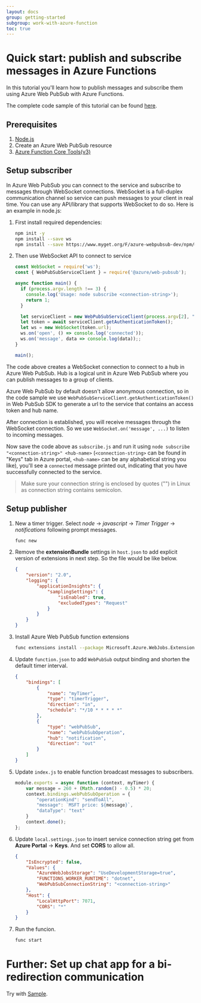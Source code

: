 ```yaml
---
layout: docs
group: getting-started
subgroup: work-with-azure-function
toc: true
---
```


# Quick start: publish and subscribe messages in Azure Functions

In this tutorial you'll learn how to publish messages and subscribe them using Azure Web PubSub with Azure Functions.

The complete code sample of this tutorial can be found [here][code].

## Prerequisites

1. [Node.js](https://nodejs.org)
2. Create an Azure Web PubSub resource
3. [Azure Function Core Tools(v3)](https://www.npmjs.com/package/azure-functions-core-tools)

## Setup subscriber

In Azure Web PubSub you can connect to the service and subscribe to messages through WebSocket connections. WebSocket is a full-duplex communication channel so service can push messages to your client in real time. You can use any API/library that supports WebSocket to do so. Here is an example in node.js:

1.  First install required dependencies:

    ```bash
    npm init -y
    npm install --save ws
    npm install --save https://www.myget.org/F/azure-webpubsub-dev/npm/@azure/web-pubsub/-/1.0.0-beta.1
    ```

2.  Then use WebSocket API to connect to service

    ```javascript
    const WebSocket = require('ws');
    const { WebPubSubServiceClient } = require('@azure/web-pubsub');

    async function main() {
      if (process.argv.length !== 3) {
        console.log('Usage: node subscribe <connection-string>');
        return 1;
      }

      let serviceClient = new WebPubSubServiceClient(process.argv[2], "notification");
      let token = await serviceClient.getAuthenticationToken();
      let ws = new WebSocket(token.url);
      ws.on('open', () => console.log('connected'));
      ws.on('message', data => console.log(data));;
    }

    main();
    ```

The code above creates a WebSocket connection to connect to a hub in Azure Web PubSub. Hub is a logical unit in Azure Web PubSub where you can publish messages to a group of clients.

Azure Web PubSub by default doesn't allow anonymous connection, so in the code sample we use `WebPubSubServiceClient.getAuthenticationToken()` in Web PubSub SDK to generate a url to the service that contains an access token and hub name.

After connection is established, you will receive messages through the WebSocket connection. So we use `WebSocket.on('message', ...)` to listen to incoming messages.

Now save the code above as `subscribe.js` and run it using `node subscribe "<connection-string>" <hub-name>` (`<connection-string>` can be found in "Keys" tab in Azure portal, `<hub-name>` can be any alphabetical string you like), you'll see a `connected` message printed out, indicating that you have successfully connected to the service.

> Make sure your connection string is enclosed by quotes ("") in Linux as connection string contains semicolon.

## Setup publisher

1.  New a timer trigger. Select *node* -> *javascript* -> *Timer Trigger* -> *notifications* following prompt messages. 

    ```bash
    func new
    ```

2.  Remove the **extensionBundle** settings in `host.json` to add explicit version of extensions in next step. So the file would be like below.
   
    ```json
    {
        "version": "2.0",
        "logging": {
            "applicationInsights": {
                "samplingSettings": {
                    "isEnabled": true,
                    "excludedTypes": "Request"
                }
            }
        }
    }
    ```

3.  Install Azure Web PubSub function extensions
   
    ```bash
    func extensions install --package Microsoft.Azure.WebJobs.Extensions.WebPubSub --version 1.0.0-alpha.20210425.1 --source https://www.myget.org/F/azure-webpubsub-dev/api/v3/index.json
    ```

4.  Update `function.json` to add `WebPubSub` output binding and shorten the default timer interval.
    
    ```json
    {
        "bindings": [
            {
                "name": "myTimer",
                "type": "timerTrigger",
                "direction": "in",
                "schedule": "*/10 * * * * *"
            },
            {
                "type": "webPubSub",
                "name": "webPubSubOperation",
                "hub": "notification",
                "direction": "out"
            }
        ]
    }
    ```

5.  Update `index.js` to enable function broadcast messages to subscribers.
   
    ```js
    module.exports = async function (context, myTimer) {
        var message = 260 + (Math.random() - 0.5) * 20;
        context.bindings.webPubSubOperation = {
            "operationKind": "sendToAll",
            "message": `MSFT price: ${message}`,
            "dataType": "text"
        }
        context.done();
    };
    ```

6.  Update `local.settings.json` to insert service connection string get from **Azure Portal** -> **Keys**. And set **CORS** to allow all.
   
    ```json
    {
        "IsEncrypted": false,
        "Values": {
            "AzureWebJobsStorage": "UseDevelopmentStorage=true",
            "FUNCTIONS_WORKER_RUNTIME": "dotnet",
            "WebPubSubConnectionString": "<connection-string>"
        },
        "Host": {
            "LocalHttpPort": 7071,
            "CORS": "*"
        }
    }
    ```

7.  Run the funcion.
   
    ```bash
    func start
    ```

# Further: Set up chat app for a bi-redirection communication

Try with [Sample](https://github.com/Azure/azure-webpubsub/tree/main/samples/functions/js/simplechat).

[code]: https://github.com/Azure/azure-webpubsub/tree/main/samples/functions/js/notifications